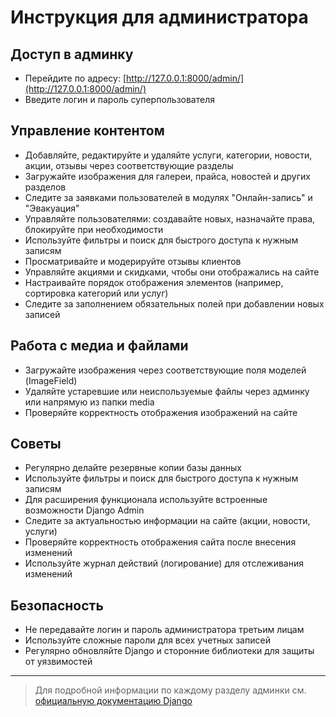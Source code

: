 # Инструкция для администратора

## Доступ в админку

- Перейдите по адресу: [http://127.0.0.1:8000/admin/](http://127.0.0.1:8000/admin/)
- Введите логин и пароль суперпользователя

## Управление контентом

- Добавляйте, редактируйте и удаляйте услуги, категории, новости, акции, отзывы через соответствующие разделы
- Загружайте изображения для галереи, прайса, новостей и других разделов
- Следите за заявками пользователей в модулях "Онлайн-запись" и "Эвакуация"
- Управляйте пользователями: создавайте новых, назначайте права, блокируйте при необходимости
- Используйте фильтры и поиск для быстрого доступа к нужным записям
- Просматривайте и модерируйте отзывы клиентов
- Управляйте акциями и скидками, чтобы они отображались на сайте
- Настраивайте порядок отображения элементов (например, сортировка категорий или услуг)
- Следите за заполнением обязательных полей при добавлении новых записей

## Работа с медиа и файлами

- Загружайте изображения через соответствующие поля моделей (ImageField)
- Удаляйте устаревшие или неиспользуемые файлы через админку или напрямую из папки media
- Проверяйте корректность отображения изображений на сайте

## Советы

- Регулярно делайте резервные копии базы данных
- Используйте фильтры и поиск для быстрого доступа к нужным записям
- Для расширения функционала используйте встроенные возможности Django Admin
- Следите за актуальностью информации на сайте (акции, новости, услуги)
- Проверяйте корректность отображения сайта после внесения изменений
- Используйте журнал действий (логирование) для отслеживания изменений

## Безопасность

- Не передавайте логин и пароль администратора третьим лицам
- Используйте сложные пароли для всех учетных записей
- Регулярно обновляйте Django и сторонние библиотеки для защиты от уязвимостей

---

> Для подробной информации по каждому разделу админки см. [официальную документацию Django](https://docs.djangoproject.com/ru/stable/ref/contrib/admin/)
